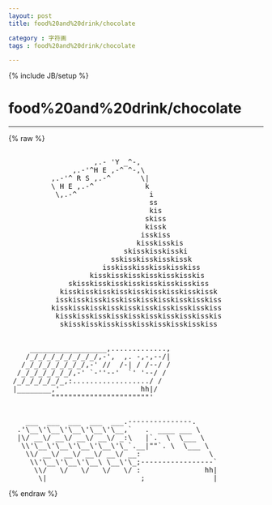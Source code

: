 ```yaml
---
layout: post
title: food%20and%20drink/chocolate
category : 字符画
tags : food%20and%20drink/chocolate
---
```

{% include JB/setup %}
# food%20and%20drink/chocolate
---
{% raw %}
<pre>

                    ,.- &#039;Y _^-,
               ,.-&#039;^H E ,-^ ^-,\
          ,.-&#039;^ R S ,.-^       \|
          \ H E ,.-^            k
           \,.-^                 i
                                 ss
                                 kis
                                skiss
                                kissk
                               isskiss
                              kisskisskis
                           skisskisskisski
                        sskisskisskisskissk
                      isskisskisskisskisskiss
                   kisskisskisskisskisskisskis
              skisskisskisskisskisskisskisskiss
            kisskisskisskisskisskisskisskisskissk
           isskisskisskisskisskisskisskisskisskiss
          kisskisskisskisskisskisskisskisskisskiss
           kisskisskisskisskisskisskisskisskisskis
            skisskisskisskisskisskisskisskisskiss


     __________________,.............,    
    /_/_/_/_/_/_/_/_/,-&#039;,  ,. -,-,--/|
   /_/_/_/_/_/_/_/,-&#039; //  /-| / /--/ /
  /_/_/_/_/_/_/,-&#039; `-&#039;&#039;--&#039;  `&#039; &#039;--/ /
 /_/_/_/_/_/_,:................../ /
 |________,&#039;                   hh|/
          &quot;&quot;&quot;&quot;&quot;&quot;&quot;&quot;&quot;&quot;&quot;&quot;&quot;&quot;&quot;&quot;&quot;&quot;&quot;&quot;&quot;&quot;&quot;&#039;


    ___  ___  ___  ___  ___.---------------.
  .&#039;\__\&#039;\__\&#039;\__\&#039;\__\&#039;\__,`   .  ____ ___ \
  |\/ __\/ __\/ __\/ __\/ _:\   |`.  \  \___ \
   \\&#039;\__\&#039;\__\&#039;\__\&#039;\__\&#039;\_`.__|&quot;&quot;`. \  \___ \
    \\/ __\/ __\/ __\/ __\/ __:                \
     \\&#039;\__\&#039;\__\&#039;\__\ \__\&#039;\_;-----------------`
      \\/   \/   \/   \/   \/ :               hh|
       \|______________________;________________| </pre>
{% endraw %}
